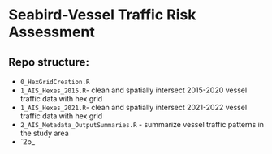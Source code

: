 # Seabird-Vessel Traffic Risk Assessment

## Repo structure:
* `0_HexGridCreation.R`
* `1_AIS_Hexes_2015.R`- clean and spatially intersect 2015-2020 vessel traffic data with hex grid
* `1_AIS_Hexes_2021.R`- clean and spatially intersect 2021-2022 vessel traffic data with hex grid
* `2_AIS_Metadata_OutputSummaries.R` - summarize vessel traffic patterns in the study area
* `2b_
